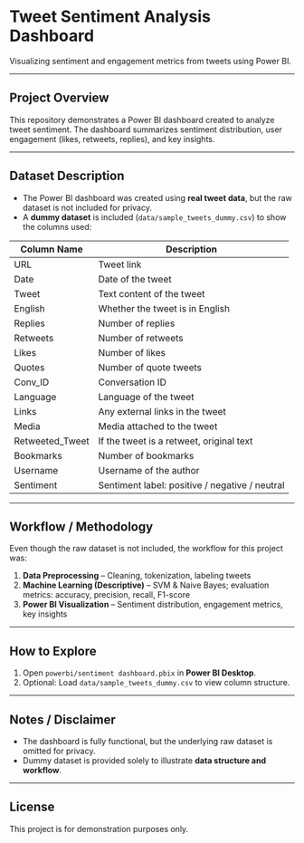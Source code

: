 # Tweet Sentiment Analysis Dashboard
Visualizing sentiment and engagement metrics from tweets using Power BI.

---

## Project Overview
This repository demonstrates a Power BI dashboard created to analyze tweet sentiment.
The dashboard summarizes sentiment distribution, user engagement (likes, retweets, replies), and key insights.

---

## Dataset Description
- The Power BI dashboard was created using **real tweet data**, but the raw dataset is not included for privacy.
- A **dummy dataset** is included (`data/sample_tweets_dummy.csv`) to show the columns used:

| Column Name        | Description                              |
|-------------------|------------------------------------------|
| URL               | Tweet link                               |
| Date              | Date of the tweet                        |
| Tweet             | Text content of the tweet                |
| English           | Whether the tweet is in English          |
| Replies           | Number of replies                        |
| Retweets          | Number of retweets                       |
| Likes             | Number of likes                          |
| Quotes            | Number of quote tweets                   |
| Conv_ID           | Conversation ID                          |
| Language          | Language of the tweet                     |
| Links             | Any external links in the tweet          |
| Media             | Media attached to the tweet              |
| Retweeted_Tweet   | If the tweet is a retweet, original text |
| Bookmarks         | Number of bookmarks                       |
| Username          | Username of the author                    |
| Sentiment         | Sentiment label: positive / negative / neutral |

---

## Workflow / Methodology
Even though the raw dataset is not included, the workflow for this project was:

1. **Data Preprocessing** – Cleaning, tokenization, labeling tweets  
2. **Machine Learning (Descriptive)** – SVM & Naive Bayes; evaluation metrics: accuracy, precision, recall, F1-score  
3. **Power BI Visualization** – Sentiment distribution, engagement metrics, key insights  

---

## How to Explore
1. Open `powerbi/sentiment dashboard.pbix` in **Power BI Desktop**.  
2. Optional: Load `data/sample_tweets_dummy.csv` to view column structure.  

---

## Notes / Disclaimer
- The dashboard is fully functional, but the underlying raw dataset is omitted for privacy.  
- Dummy dataset is provided solely to illustrate **data structure and workflow**.  

---

## License
This project is for demonstration purposes only.
